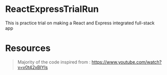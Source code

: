 # ReactExpressTrialRun

This is practice trial on making a React and Express integrated full-stack app

# Resources

> Majority of the code inspired from : https://www.youtube.com/watch?v=v0t42xBIYIs
